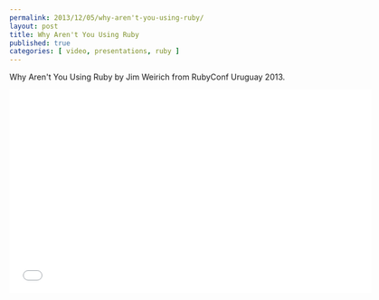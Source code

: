 ```yaml
---
permalink: 2013/12/05/why-aren't-you-using-ruby/
layout: post
title: Why Aren't You Using Ruby
published: true
categories: [ video, presentations, ruby ]
---
```


Why Aren't You Using Ruby by Jim Weirich from RubyConf Uruguay 2013.

<iframe width="640" height="360" src="//www.youtube.com/embed/0D3KfnbTdWw?feature=player_embedded" frameborder="0" allowfullscreen></iframe>
